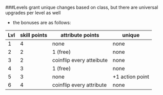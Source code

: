 ###Levels grant unique changes based on class, but there are universal upgrades per level as well
- the bonuses are as follows:

|Lvl|skill points|attribute points|unique|
|---|---|---|---|
|1| 4 | none | none |
|2| 2 | 1 (free) | none |
|3| 2 | coinflip every atteibute | none |
|4| 3 | 1 (free) | none |
|5| 3 | none | +1 action point | 
|6| 4 | coinflip every attribute | none | 
